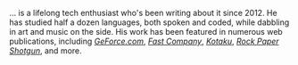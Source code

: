 <!--t Lucas C t-->

... is a lifelong tech enthusiast who's been writing about it since 2012. He has studied half a dozen languages, both spoken and coded, while dabbling in art and music on the side. His work has been featured in numerous web publications, including *[GeForce.com](https://www.nvidia.com/en-us/geforce/news/final-fantasy-xv-windows-edition-mods/)*, *[Fast Company](https://www.fastcompany.com/90436413/what-the-palmpilot-can-teach-us-about-designing-products-people-love)*, *[Kotaku](https://www.kotaku.com.au/2018/03/add-your-own-music-to-final-fantasy-15/)*, *[Rock Paper Shotgun](https://www.rockpapershotgun.com/2018/03/28/final-fantasy-xv-mod-makes-car-radio-play-your-music/)*, and more.